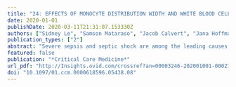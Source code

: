 ```yaml
---
title: "24: EFFECTS OF MONOCYTE DISTRIBUTION WIDTH AND WHITE BLOOD CELL COUNT ON A SEPSIS PREDICTION ALGORITHM"
date: 2020-01-01
publishDate: 2020-03-11T21:31:07.153330Z
authors: ["Sidney Le", "Samson Mataraso", "Jacob Calvert", "Jana Hoffman", "Sarah Kehoe", "Liliana Tejidor", "Elliott Crouser", "Michael Pan", "David Persing", "Ritankar Das"]
publication_types: ["2"]
abstract: "Severe sepsis and septic shock are among the leading causes of death in the US, and early prediction can reduce adverse patient outcomes. We have previously demonstrated that a machine-learning based algorithm (MLA) can accurately predict sepsis using only patient age and vital sign data. In a recent pivotal clinical trial, elevated monocyte-distribution width (MDW) values were observed at 12 and 72 hours prior to development of clinical signs of sepsis (Sepsis-3). This study tests the hypothesis that including MDW and white blood cell count (WBC) data inputs will improve performance of an MLA for sepsis prediction."
featured: false
publication: "*Critical Care Medicine*"
url_pdf: "http://Insights.ovid.com/crossref?an=00003246-202001001-00027"
doi: "10.1097/01.ccm.0000618596.05438.08"
---
```


